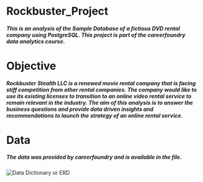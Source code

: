 # Rockbuster_Project
#####  This is an analysis of the Sample Database of a fictious DVD rental company using PostgreSQL. This project is part of the careerfoundry data analytics course.
# Objective
##### Rockbuster Stealth LLC is a renewed movie rental company that is facing stiff competition from other rental companies. The company would like to use its existing licenses to transition to an online video rental service to remain relevant in the industry. The aim of this analysis is to answer the business questions and provide data driven insights and recommendations to launch the strategy of an online rental service.
# Data
##### The data was provided by careerfoundry and is available in the file.


![Data Dictionary or ERD](https://github.com/titimycareer/SQL-queries-/assets/124540049/99829c7e-e0e2-4c75-a3e6-388514ade567)
